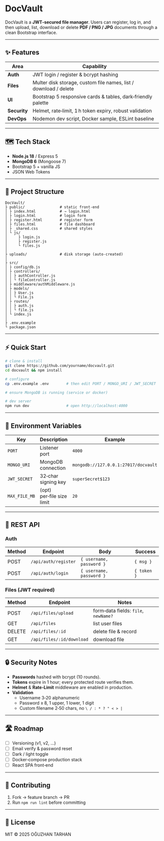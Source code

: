 
# DocVault

DocVault is a **JWT‑secured file manager**. Users can register, log in, and then upload, list, download or delete **PDF / PNG / JPG** documents through a clean Bootstrap interface.

---

## ✨ Features

| Area          | Capability                                                                         |
|---------------|------------------------------------------------------------------------------------|
| **Auth**      | JWT login / register & bcrypt hashing                                              |
| **Files**     | Multer disk storage, custom file names, list / download / delete                   |
| **UI**        | Bootstrap 5 responsive cards & tables, dark‑friendly palette                       |
| **Security**  | Helmet, rate‑limit, 1 h token expiry, robust validation                            |
| **DevOps**    | Nodemon dev script, Docker sample, ESLint baseline                                 |

---

## 🗺️ Tech Stack

* **Node.js 18** / Express 5  
* **MongoDB 6** (Mongoose 7)  
* Bootstrap 5 + vanilla JS  
* JSON Web Tokens

---

## 📂 Project Structure

```text
DocVault/
├ public/                # static front‑end
│ ├ index.html           # ⇢ login.html
│ ├ login.html           # login form
│ ├ register.html        # register form
│ ├ files.html           # file dashboard
│ ├ _shared.css          # shared styles
│ └ js/
│     ├ login.js
│     ├ register.js
│     └ files.js
│
├ uploads/               # disk storage (auto‑created)
│
├ src/
│ ├ config/db.js
│ ├ controllers/
│ │ ├ authController.js
│ │ └ fileController.js
│ ├ middleware/authMiddleware.js
│ ├ models/
│ │ ├ User.js
│ │ └ File.js
│ ├ routes/
│ │ ├ auth.js
│ │ └ file.js
│ └ index.js
│
├ .env.example
└ package.json
```

---

## ⚡ Quick Start

```bash
# clone & install
git clone https://github.com/yourname/docvault.git
cd docvault && npm install

# configure
cp .env.example .env        # then edit PORT / MONGO_URI / JWT_SECRET

# ensure MongoDB is running (service or docker)

# dev server
npm run dev                 # open http://localhost:4000
```

---

## 🔑 Environment Variables

| Key | Description | Example |
|-----|-------------|---------|
| `PORT` | Listener port | `4000` |
| `MONGO_URI` | MongoDB connection | `mongodb://127.0.0.1:27017/docvault` |
| `JWT_SECRET` | 32‑char signing key | `superSecret$123` |
| `MAX_FILE_MB` | (opt) per‑file size limit | `20` |

---

## 📑 REST API

### Auth

| Method | Endpoint | Body | Success |
|--------|----------|------|---------|
| POST | `/api/auth/register` | `{ username, password }` | `{ msg }` |
| POST | `/api/auth/login` | `{ username, password }` | `{ token }` |

### Files (JWT required)

| Method | Endpoint | Notes |
|--------|----------|-------|
| POST | `/api/files/upload` | form‑data fields: `file`, `newName?` |
| GET | `/api/files` | list user files |
| DELETE | `/api/files/:id` | delete file & record |
| GET | `/api/files/:id/download` | download file |

---

## 🔒 Security Notes

* **Passwords** hashed with bcrypt (10 rounds).  
* **Tokens** expire in 1 hour; every protected route verifies them.  
* **Helmet** & **Rate‑Limit** middleware are enabled in production.  
* **Validation**  
  * Username 3‑20 alphanumeric  
  * Password ≥ 8, 1 upper, 1 lower, 1 digit  
  * Custom filename 2‑50 chars, no `\ / : * ? " < > |`

---

## 🛣️ Roadmap

- [ ] Versioning (v1, v2, …)  
- [ ] Email verify & password reset  
- [ ] Dark / light toggle  
- [ ] Docker‑compose production stack  
- [ ] React SPA front‑end

---

## 🤝 Contributing

1. Fork → feature branch → PR  
2. Run `npm run lint` before committing

---

## 🪪 License

MIT © 2025 OĞUZHAN TARHAN
